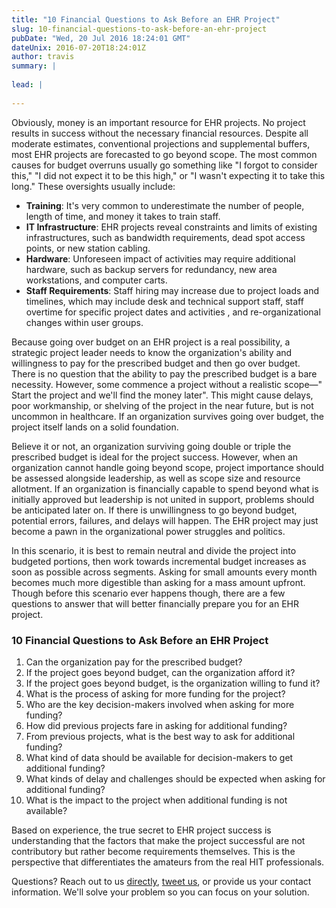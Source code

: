 ```yaml
---
title: "10 Financial Questions to Ask Before an EHR Project"
slug: 10-financial-questions-to-ask-before-an-ehr-project
pubDate: "Wed, 20 Jul 2016 18:24:01 GMT"
dateUnix: 2016-07-20T18:24:01Z
author: travis
summary: |
    
lead: |
    
---
```


Obviously, money is an important resource for EHR projects. No project results in success without the necessary financial resources. Despite all moderate estimates, conventional projections and supplemental buffers, most EHR projects are forecasted to go beyond scope. The most common causes for budget overruns usually go something like "I forgot to consider this," "I did not expect it to be this high," or "I wasn't expecting it to take this long." These oversights usually include:

* **Training**: It's very common to underestimate the number of people, length of time, and money it takes to train staff.
* **IT Infrastructure**: EHR projects reveal constraints and limits of existing infrastructures, such as bandwidth requirements, dead spot access points, or new station cabling.
* **Hardware**: Unforeseen impact of activities may require additional hardware, such as backup servers for redundancy, new area workstations, and computer carts.
* **Staff Requirements**: Staff hiring may increase due to project loads and timelines, which may include desk and technical support staff, staff overtime for specific project dates and activities , and re-organizational changes within user groups.

Because going over budget on an EHR project is a real possibility, a strategic project leader needs to know the organization's ability and willingness to pay for the prescribed budget and then go over budget. There is no question that the ability to pay the prescribed budget is a bare necessity. However, some commence a project without a realistic scope—" Start the project and we'll find the money later". This might cause delays, poor workmanship, or shelving of the project in the near future, but is not uncommon in healthcare. If an organization survives going over budget, the project itself lands on a solid foundation. 

Believe it or not, an organization surviving going double or triple the prescribed budget is ideal for the project success. However, when an organization cannot handle going beyond scope, project importance should be assessed alongside leadership, as well as scope size and resource allotment. If an organization is financially capable to spend beyond what is initially approved but leadership is not united in support, problems should be anticipated later on. If there is unwillingness to go beyond budget, potential errors, failures, and delays will happen. The EHR project may just become a pawn in the organizational power struggles and politics.

In this scenario, it is best to remain neutral and divide the project into budgeted portions, then work towards incremental budget increases as soon as possible across segments. Asking for small amounts every month becomes much more digestible than asking for a mass amount upfront. Though before this scenario ever happens though, there are a few questions to answer that will better financially prepare you for an EHR project.

### 10 Financial Questions to Ask Before an EHR Project

1. Can the organization pay for the prescribed budget? 
2. If the project goes beyond budget, can the organization afford it? 
3. If the project goes beyond budget, is the organization willing to fund it?
4. What is the process of asking for more funding for the project? 
5. Who are the key decision-makers involved when asking for more funding? 
6. How did previous projects fare in asking for additional funding? 
7. From previous projects, what is the best way to ask for additional funding? 
8. What kind of data should be available for decision-makers to get additional funding? 
9. What kinds of delay and challenges should be expected when asking for additional funding?
10. What is the impact to the project when additional funding is not available?

Based on experience, the true secret to EHR project success is understanding that the factors that make the project successful are not contributory but rather become requirements themselves. This is the perspective that differentiates the amateurs from the real HIT professionals.

Questions? Reach out to us [directly][1], [tweet us][2], or provide us your contact information. We'll solve your problem so you can focus on your solution.

[1]: mailto:hello%40catalyze.io
[2]: https://twitter.com/catalyzeio
